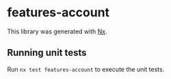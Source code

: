 # features-account

This library was generated with [Nx](https://nx.dev).

## Running unit tests

Run `nx test features-account` to execute the unit tests.
